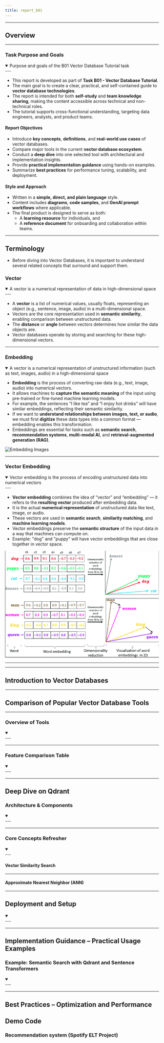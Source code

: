 ```yaml
---
title: report_b01
---
```


---
## Overview

---

### Task Purpose and Goals

<details - open>  
<summary>Purpose and goals of the B01 Vector Database Tutorial task</summary>  
---

- This report is developed as part of **Task B01 - Vector Database Tutorial**.
- The main goal is to create a clear, practical, and self-contained guide to **vector database technologies**.
- The report is intended for both **self-study** and **team knowledge sharing**, making the content accessible across technical and non-technical roles.
- The tutorial supports cross-functional understanding, targeting data engineers, analysts, and product teams.

#### Report Objectives

- Introduce **key concepts**, **definitions**, and **real-world use cases** of vector databases.
- Compare major tools in the current **vector database ecosystem**.
- Conduct a **deep dive** into one selected tool with architectural and implementation insights.
- Provide **practical implementation guidance** using hands-on examples.
- Summarize **best practices** for performance tuning, scalability, and deployment.

#### Style and Approach

- Written in a **simple, direct, and plain language** style.
- Content includes **diagrams**, **code samples**, and **GenAI prompt workflows** where applicable.
- The final product is designed to serve as both:
  - A **learning resource** for individuals, and
  - A **reference document** for onboarding and collaboration within teams.

---
</details>



## Terminology

- Before diving into Vector Databases, it is important to understand several related concepts that surround and support them.

### Vector

<details - open>  
<summary>A vector is a numerical representation of data in high-dimensional space</summary>  
---

- A **vector** is a list of numerical values, usually floats, representing an object (e.g., sentence, image, audio) in a multi-dimensional space.  
- Vectors are the core representation used in **semantic similarity**, enabling comparison between unstructured data.  
- The **distance** or **angle** between vectors determines how similar the data objects are.  
- Vector databases operate by storing and searching for these high-dimensional vectors.

---
</details>

### Embedding
<details - open>  
<summary>A vector is a numerical representation of unstructured information (such as text, images, audio) in a high-dimensional space </summary>  

- **Embedding** is the process of converting raw data (e.g., text, image, audio) into numerical vectors.  
- It allows machines to **capture the semantic meaning** of the input using pre-trained or fine-tuned machine learning models.  
- For example, the sentences “I like tea” and “I enjoy hot drinks” will have similar embeddings, reflecting their semantic similarity.  
- If we want to **understand relationships between images, text, or audio**, we must first **digitize** these data types into a common format — embedding enables this transformation.  
- Embeddings are essential for tasks such as **semantic search**, **recommendation systems**, **multi-modal AI**, and **retrieval-augmented generation (RAG)**.

![Embedding Images](diagrams/Embedding.png)


---
</details>

### Vector Embedding

<details - open>  
<summary>Vector embedding is the process of encoding unstructured data into numerical vectors</summary>  
---

- **Vector embedding** combines the idea of “vector” and “embedding” — it refers to the **resulting vector** produced after embedding data.  
- It is the actual **numerical representation** of unstructured data like text, image, or audio.  
- These vectors are used in **semantic search**, **similarity matching**, and **machine learning models**.  
- Vector embeddings preserve the **semantic structure** of the input data in a way that machines can compute on.  
- Example: "dog" and "puppy" will have vector embeddings that are close together in vector space.

![Vector Embedding Images](diagrams/VectorEmbedding.png)

---
</details>





---

## Introduction to Vector Databases

---

## Comparison of Popular Vector Database Tools

---

### Overview of Tools

<details - open>  
<summary></summary>
---


---

</details>


### Feature Comparison Table
<details - open>  
<summary></summary>
---


---

</details>

## Deep Dive on Qdrant

### Architecture & Components
<details - open>  
<summary></summary>
---


---

</details>

### Core Concepts Refresher
<details - open>  
<summary></summary>
---

#### Vector Similarity Search

---

#### Approximate Nearest Neighbor (ANN)




---



</details>

## Deployment and Setup

<details - open>  
<summary></summary>
---


---

</details>


## Implementation Guidance – Practical Usage Examples

### Example: Semantic Search with Qdrant and Sentence Transformers
<details - open>  
<summary></summary>
---


---

</details>

## Best Practices – Optimization and Performance



## Demo Code 

### Recommendation system (Spotify ELT Project) 